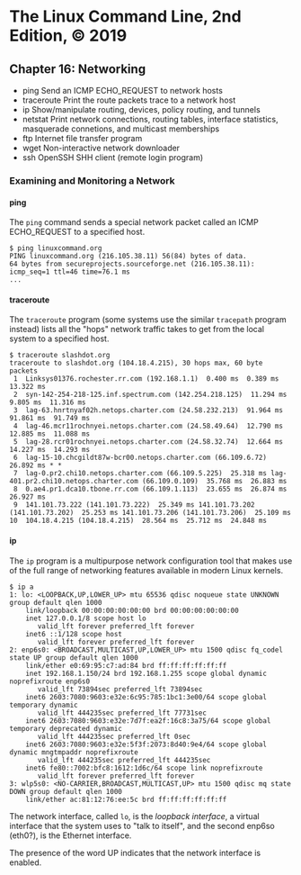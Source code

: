 # The Linux Command Line, 2nd Edition, © 2019

## Chapter 16: Networking

* ping Send an ICMP ECHO\_REQUEST to network hosts
* traceroute Print the route packets trace to a network host
* ip Show/manipulate routing, devices, policy routing, and tunnels
* netstat Print network connections, routing tables, interface statistics, masquerade connetions, and multicast memberships
* ftp Internet file transfer program
* wget Non-interactive network downloader
* ssh OpenSSH SHH client (remote login program)

### Examining and Monitoring a Network

#### ping

The `ping` command sends a special network packet called an ICMP ECHO_REQUEST to a specified host.

```
$ ping linuxcommand.org
PING linuxcommand.org (216.105.38.11) 56(84) bytes of data.
64 bytes from secureprojects.sourceforge.net (216.105.38.11): icmp_seq=1 ttl=46 time=76.1 ms
...
```

#### traceroute

The `traceroute` program (some systems use the similar `tracepath` program instead) lists all the "hops" network traffic takes to get from the local system to a specified host.

```
$ traceroute slashdot.org
traceroute to slashdot.org (104.18.4.215), 30 hops max, 60 byte packets
 1  Linksys01376.rochester.rr.com (192.168.1.1)  0.400 ms  0.389 ms  13.322 ms
 2  syn-142-254-218-125.inf.spectrum.com (142.254.218.125)  11.294 ms  9.805 ms  11.316 ms
 3  lag-63.hnrtnyaf02h.netops.charter.com (24.58.232.213)  91.964 ms  91.861 ms  91.749 ms
 4  lag-46.mcr11rochnyei.netops.charter.com (24.58.49.64)  12.790 ms  12.885 ms  11.088 ms
 5  lag-28.rcr01rochnyei.netops.charter.com (24.58.32.74)  12.664 ms  14.227 ms  14.293 ms
 6  lag-15-10.chcgildt87w-bcr00.netops.charter.com (66.109.6.72)  26.892 ms * *
 7  lag-0.pr2.chi10.netops.charter.com (66.109.5.225)  25.318 ms lag-401.pr2.chi10.netops.charter.com (66.109.0.109)  35.768 ms  26.883 ms
 8  0.ae4.pr1.dca10.tbone.rr.com (66.109.1.113)  23.655 ms  26.874 ms  26.927 ms
 9  141.101.73.222 (141.101.73.222)  25.349 ms 141.101.73.202 (141.101.73.202)  25.253 ms 141.101.73.206 (141.101.73.206)  25.109 ms
10  104.18.4.215 (104.18.4.215)  28.564 ms  25.712 ms  24.848 ms
```
#### ip

The `ip` program is a multipurpose network configuration tool that makes use of the full range of networking features available in modern Linux kernels.

```
$ ip a
1: lo: <LOOPBACK,UP,LOWER_UP> mtu 65536 qdisc noqueue state UNKNOWN group default qlen 1000
    link/loopback 00:00:00:00:00:00 brd 00:00:00:00:00:00
    inet 127.0.0.1/8 scope host lo
       valid_lft forever preferred_lft forever
    inet6 ::1/128 scope host 
       valid_lft forever preferred_lft forever
2: enp6s0: <BROADCAST,MULTICAST,UP,LOWER_UP> mtu 1500 qdisc fq_codel state UP group default qlen 1000
    link/ether e0:69:95:c7:ad:84 brd ff:ff:ff:ff:ff:ff
    inet 192.168.1.150/24 brd 192.168.1.255 scope global dynamic noprefixroute enp6s0
       valid_lft 73894sec preferred_lft 73894sec
    inet6 2603:7080:9603:e32e:6c95:785:1bc1:3e00/64 scope global temporary dynamic 
       valid_lft 444235sec preferred_lft 77731sec
    inet6 2603:7080:9603:e32e:7d7f:ea2f:16c8:3a75/64 scope global temporary deprecated dynamic 
       valid_lft 444235sec preferred_lft 0sec
    inet6 2603:7080:9603:e32e:5f3f:2073:8d40:9e4/64 scope global dynamic mngtmpaddr noprefixroute 
       valid_lft 444235sec preferred_lft 444235sec
    inet6 fe80::7002:bfc8:1612:1d6c/64 scope link noprefixroute 
       valid_lft forever preferred_lft forever
3: wlp5s0: <NO-CARRIER,BROADCAST,MULTICAST,UP> mtu 1500 qdisc mq state DOWN group default qlen 1000
    link/ether ac:81:12:76:ee:5c brd ff:ff:ff:ff:ff:ff
```

The network interface, called `lo`, is the _loopback interface_, a virtual interface that the system uses to "talk to itself", and the second enp6so (eth0?), is the Ethernet interface.

The presence of the word UP indicates that the network interface is enabled.